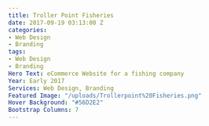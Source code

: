 ```yaml
---
title: Troller Point Fisheries
date: 2017-09-19 03:13:00 Z
categories:
- Web Design
- Branding
tags:
- Web Design
- Branding
Hero Text: eCommerce Website for a fishing company
Year: Early 2017
Services: Web Design, Branding
Featured Image: "/uploads/Trollerpoint%20Fisheries.png"
Hover Background: "#56D2E2"
Bootstrap Columns: 7
---
```


